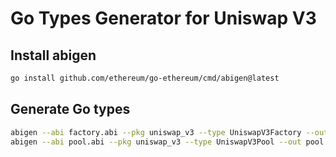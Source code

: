 # Go Types Generator for Uniswap V3

## Install abigen
```bash
go install github.com/ethereum/go-ethereum/cmd/abigen@latest
```

## Generate Go types
```bash
abigen --abi factory.abi --pkg uniswap_v3 --type UniswapV3Factory --out factory.go
abigen --abi pool.abi --pkg uniswap_v3 --type UniswapV3Pool --out pool.go
```